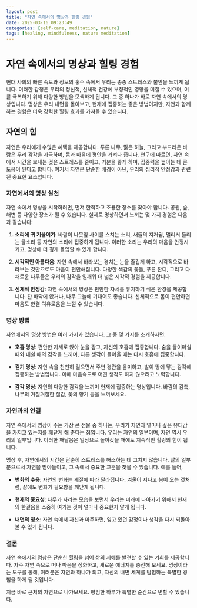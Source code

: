 ```yaml
---
layout: post
title: "자연 속에서의 명상과 힐링 경험"
date: 2025-03-16 09:23:49
categories: [self-care, meditation, nature]
tags: [healing, mindfulness, nature meditation]
---
```


# 자연 속에서의 명상과 힐링 경험

현대 사회의 빠른 속도와 정보의 홍수 속에서 우리는 종종 스트레스와 불안을 느끼게 됩니다. 이러한 감정은 우리의 정신적, 신체적 건강에 부정적인 영향을 미칠 수 있으며, 이를 극복하기 위해 다양한 방법을 모색하게 됩니다. 그 중 하나가 바로 자연 속에서의 명상입니다. 명상은 우리 내면을 돌아보고, 현재에 집중하는 좋은 방법이지만, 자연과 함께하는 경험은 더욱 강력한 힐링 효과를 가져올 수 있습니다.

## 자연의 힘

자연은 우리에게 수많은 혜택을 제공합니다. 푸른 나무, 맑은 하늘, 그리고 부드러운 바람은 우리 감각을 자극하며, 몸과 마음에 평안을 가져다 줍니다. 연구에 따르면, 자연 속에서 시간을 보내는 것은 스트레스를 줄이고, 기분을 좋게 하며, 집중력을 높이는 데 큰 도움이 된다고 합니다. 여기서 자연은 단순한 배경이 아닌, 우리의 심리적 안정감과 관련된 중요한 요소입니다.

### 자연에서의 명상 실천

자연 속에서 명상을 시작하려면, 먼저 한적하고 조용한 장소를 찾아야 합니다. 공원, 숲, 해변 등 다양한 장소가 될 수 있습니다. 실제로 명상하면서 느끼는 몇 가지 경험은 다음과 같습니다:

1. **소리에 귀 기울이기**: 바람이 나뭇잎 사이를 스치는 소리, 새들의 지저귐, 멀리서 들리는 물소리 등 자연의 소리에 집중하게 됩니다. 이러한 소리는 우리의 마음을 안정시키고, 명상에 더 깊게 몰입할 수 있게 합니다.

2. **시각적인 아름다움**: 자연 속에서 바라보는 경치는 눈을 즐겁게 하고, 시각적으로 바라보는 것만으로도 마음이 편안해집니다. 다양한 색감의 꽃들, 푸른 잔디, 그리고 다채로운 나무들은 우리의 감각을 일깨워 더 넓은 시각적 경험을 제공합니다.

3. **신체적 안정감**: 자연 속에서의 명상은 편안한 자세를 유지하기 쉬운 환경을 제공합니다. 찬 바닥에 앉거나, 나무 그늘에 기대어도 좋습니다. 신체적으로 몸이 편안하면 마음도 한결 여유로움을 느낄 수 있습니다.

### 명상 방법

자연에서의 명상 방법은 여러 가지가 있습니다. 그 중 몇 가지를 소개하자면:

- **호흡 명상**: 편안한 자세로 앉아 눈을 감고, 자신의 호흡에 집중합니다. 숨을 들이마실 때와 내쉴 때의 감각을 느끼며, 다른 생각이 들어올 때는 다시 호흡에 집중합니다.

- **걷기 명상**: 자연 속을 천천히 걸으면서 주변 경관을 음미하고, 발이 땅에 닿는 감각에 집중하는 방법입니다. 이때 마음속으로 어떤 생각도 하지 않으려고 노력합니다.

- **감각 명상**: 자연의 다양한 감각을 느끼며 현재에 집중하는 명상입니다. 바람의 감촉, 나무의 거칠거칠한 질감, 꽃의 향기 등을 느껴보세요.

### 자연과의 연결

자연 속에서의 명상이 주는 가장 큰 선물 중 하나는, 우리가 자연과 얼마나 깊은 유대감을 가지고 있는지를 깨닫게 해 준다는 점입니다. 우리는 자연의 일부이며, 자연 역시 우리의 일부입니다. 이러한 깨달음은 일상으로 돌아갔을 때에도 지속적인 힐링의 힘이 됩니다. 

명상 후, 자연에서의 시간은 단순히 스트레스를 해소하는 데 그치지 않습니다. 삶의 일부분으로서 자연을 받아들이고, 그 속에서 중요한 교훈을 찾을 수 있습니다. 예를 들어, 

- **변화의 수용**: 자연의 변화는 계절에 따라 달라집니다. 겨울이 지나고 봄이 오는 것처럼, 삶에도 변화가 필요함을 깨닫게 됩니다.  

- **현재의 중요성**: 나무가 자라는 모습을 보면서 우리는 미래에 나아가기 위해서 현재의 한걸음을 소중히 여기는 것이 얼마나 중요한지 알게 됩니다. 

- **내면의 청소**: 자연 속에서 자신과 마주하면, 잊고 있던 감정이나 생각을 다시 되돌아볼 수 있게 됩니다. 

### 결론

자연 속에서의 명상은 단순한 힐링을 넘어 삶의 지혜를 발견할 수 있는 기회를 제공합니다. 자주 자연 속으로 떠나 마음을 정화하고, 새로운 에너지를 충전해 보세요. 명상이라는 도구를 통해, 여러분은 자연과 하나가 되고, 자신의 내면 세계를 탐험하는 특별한 경험을 하게 될 것입니다. 

지금 바로 근처의 자연으로 나가보세요. 평범한 하루가 특별한 순간으로 변할 수 있습니다.